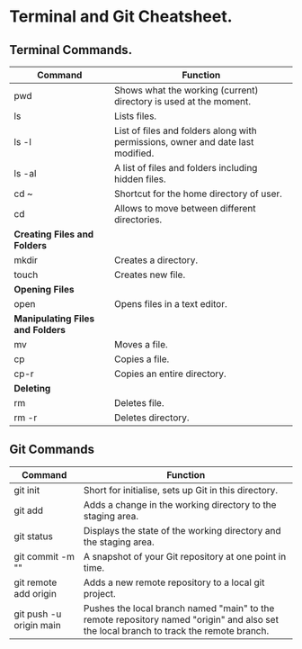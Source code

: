 # Terminal and Git Cheatsheet.

## Terminal Commands.

|Command|Function|
|-------|--------|
|pwd|Shows what the working (current) directory is used at the moment.|
|ls|Lists files.|
|ls -l|List of files and folders along with permissions, owner and date last modified.|
|ls -al|A list of files and folders including hidden files.|
|cd ~ |Shortcut for the home directory of user.|
|cd|Allows to move between different directories.|
|**Creating Files and Folders**|
|mkdir|Creates a directory.|
|touch|Creates new file.|
|**Opening Files**|
|open|Opens files in a text editor. |
|**Manipulating Files and Folders**|
|mv|Moves a file.|
|cp|Copies a file.|
|cp-r|Copies an entire directory.|
|**Deleting**|
|rm|Deletes file.|
|rm -r|Deletes directory.|


## Git Commands

|Command|Function|
|-------|--------|
|git init|Short for initialise, sets up Git in this directory.|
|git add |Adds a change in the working directory to the staging area.|
|git status |Displays the state of the working directory and the staging area.|
|git commit -m ""|A snapshot of your Git repository at one point in time.|
|git remote add origin| Adds a new remote repository to a local git project.|
|git push -u origin main|Pushes the local branch named "main" to the remote repository named "origin" and also set the local branch to track the remote branch.|

